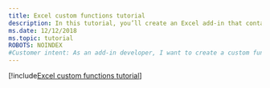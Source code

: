 ```yaml
---
title: Excel custom functions tutorial
description: In this tutorial, you’ll create an Excel add-in that contains a custom function that can perform calculations, request web data, or stream web data.
ms.date: 12/12/2018
ms.topic: tutorial
ROBOTS: NOINDEX
#Customer intent: As an add-in developer, I want to create a custom function in Excel to increase productivity. 
---
```


[!include[Excel custom functions tutorial](../includes/file-tutorial-excel-custom-functions.md)]